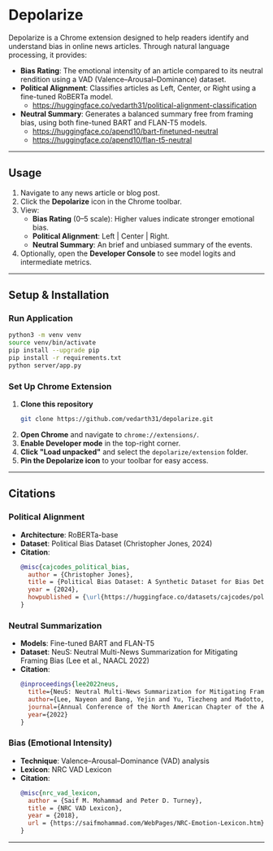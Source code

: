 # Depolarize

Depolarize is a Chrome extension designed to help readers identify and understand bias in online news articles. Through natural language processing, it provides:

- **Bias Rating**: The emotional intensity of an article compared to its neutral rendition using a VAD (Valence–Arousal–Dominance) dataset.
- **Political Alignment**: Classifies articles as Left, Center, or Right using a fine-tuned RoBERTa model.
  - https://huggingface.co/vedarth31/political-alignment-classification
- **Neutral Summary**: Generates a balanced summary free from framing bias, using both fine-tuned BART and FLAN-T5 models.
  - https://huggingface.co/apend10/bart-finetuned-neutral
  - https://huggingface.co/apend10/flan-t5-neutral

---

## Usage

1. Navigate to any news article or blog post.
2. Click the **Depolarize** icon in the Chrome toolbar.
3. View:
   - **Bias Rating** (0–5 scale): Higher values indicate stronger emotional bias.
   - **Political Alignment**: Left | Center | Right.
   - **Neutral Summary**: An brief and unbiased summary of the events.
4. Optionally, open the **Developer Console** to see model logits and intermediate metrics.

---

## Setup & Installation

### Run Application

```bash
python3 -m venv venv
source venv/bin/activate
pip install --upgrade pip
pip install -r requirements.txt
python server/app.py
```

### Set Up Chrome Extension

1. **Clone this repository**
   ```bash
   git clone https://github.com/vedarth31/depolarize.git
   ```
2. **Open Chrome** and navigate to `chrome://extensions/`.
3. **Enable Developer mode** in the top-right corner.
4. **Click "Load unpacked"** and select the `depolarize/extension` folder.
5. **Pin the Depolarize icon** to your toolbar for easy access.

---

## Citations

### Political Alignment
- **Architecture**: RoBERTa-base
- **Dataset**: Political Bias Dataset (Christopher Jones, 2024)
- **Citation**:
  ```bibtex
  @misc{cajcodes_political_bias,
    author = {Christopher Jones},
    title = {Political Bias Dataset: A Synthetic Dataset for Bias Detection and Reduction},
    year = {2024},
    howpublished = {\url{https://huggingface.co/datasets/cajcodes/political-bias}},
  }
  ```

### Neutral Summarization
- **Models**: Fine-tuned BART and FLAN-T5
- **Dataset**: NeuS: Neutral Multi-News Summarization for Mitigating Framing Bias (Lee et al., NAACL 2022)
- **Citation**:
  ```bibtex
  @inproceedings{lee2022neus,
    title={NeuS: Neutral Multi-News Summarization for Mitigating Framing Bias},
    author={Lee, Nayeon and Bang, Yejin and Yu, Tiezheng and Madotto, Andrea and Fung, Pascale},
    journal={Annual Conference of the North American Chapter of the Association for Computational Linguistics (NAACL)},
    year={2022}
  }
  ```

### Bias (Emotional Intensity)
- **Technique**: Valence–Arousal–Dominance (VAD) analysis
- **Lexicon**: NRC VAD Lexicon
- **Citation**:
  ```bibtex
  @misc{nrc_vad_lexicon,
    author = {Saif M. Mohammad and Peter D. Turney},
    title = {NRC VAD Lexicon},
    year = {2018},
    url = {https://saifmohammad.com/WebPages/NRC-Emotion-Lexicon.htm}
  }
  ```

---
